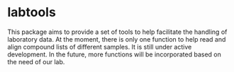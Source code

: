 # labtools
This package aims to provide a set of tools to help facilitate the      handling of laboratory data. At the moment, there is only one function to help      read and align compound lists of different samples. It is still under active      development. In the future, more functions will be incorporated based on the need     of our lab. 
